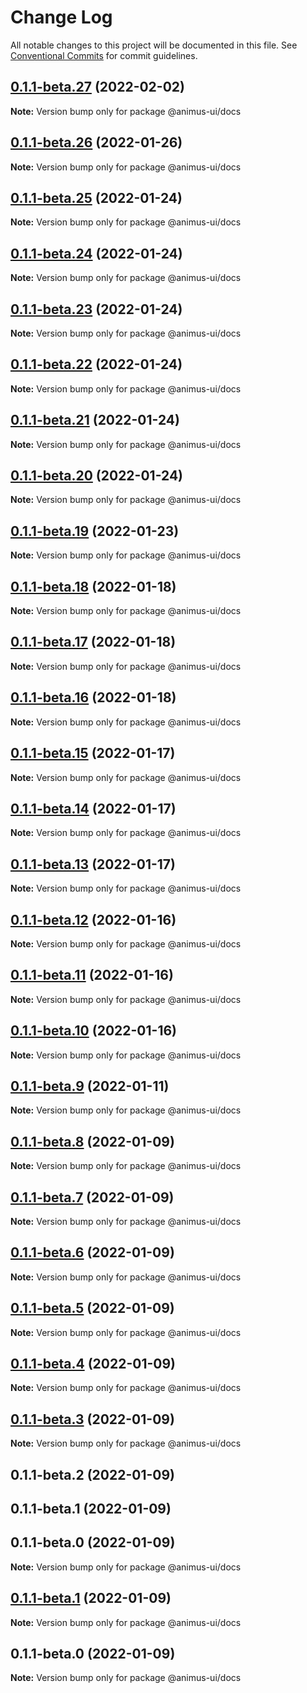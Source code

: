 # Change Log

All notable changes to this project will be documented in this file.
See [Conventional Commits](https://conventionalcommits.org) for commit guidelines.

## [0.1.1-beta.27](https://github.com/codecaaron/animus/compare/@animus-ui/docs@0.1.1-beta.26...@animus-ui/docs@0.1.1-beta.27) (2022-02-02)

**Note:** Version bump only for package @animus-ui/docs





## [0.1.1-beta.26](https://github.com/codecaaron/animus/compare/@animus-ui/docs@0.1.1-beta.25...@animus-ui/docs@0.1.1-beta.26) (2022-01-26)

**Note:** Version bump only for package @animus-ui/docs





## [0.1.1-beta.25](https://github.com/codecaaron/animus/compare/@animus-ui/docs@0.1.1-beta.24...@animus-ui/docs@0.1.1-beta.25) (2022-01-24)

**Note:** Version bump only for package @animus-ui/docs





## [0.1.1-beta.24](https://github.com/codecaaron/animus/compare/@animus-ui/docs@0.1.1-beta.23...@animus-ui/docs@0.1.1-beta.24) (2022-01-24)

**Note:** Version bump only for package @animus-ui/docs





## [0.1.1-beta.23](https://github.com/codecaaron/animus/compare/@animus-ui/docs@0.1.1-beta.22...@animus-ui/docs@0.1.1-beta.23) (2022-01-24)

**Note:** Version bump only for package @animus-ui/docs





## [0.1.1-beta.22](https://github.com/codecaaron/animus/compare/@animus-ui/docs@0.1.1-beta.21...@animus-ui/docs@0.1.1-beta.22) (2022-01-24)

**Note:** Version bump only for package @animus-ui/docs





## [0.1.1-beta.21](https://github.com/codecaaron/animus/compare/@animus-ui/docs@0.1.1-beta.20...@animus-ui/docs@0.1.1-beta.21) (2022-01-24)

**Note:** Version bump only for package @animus-ui/docs





## [0.1.1-beta.20](https://github.com/codecaaron/animus/compare/@animus-ui/docs@0.1.1-beta.19...@animus-ui/docs@0.1.1-beta.20) (2022-01-24)

**Note:** Version bump only for package @animus-ui/docs





## [0.1.1-beta.19](https://github.com/codecaaron/animus/compare/@animus-ui/docs@0.1.1-beta.18...@animus-ui/docs@0.1.1-beta.19) (2022-01-23)

**Note:** Version bump only for package @animus-ui/docs





## [0.1.1-beta.18](https://github.com/codecaaron/animus/compare/@animus-ui/docs@0.1.1-beta.17...@animus-ui/docs@0.1.1-beta.18) (2022-01-18)

**Note:** Version bump only for package @animus-ui/docs





## [0.1.1-beta.17](https://github.com/codecaaron/animus/compare/@animus-ui/docs@0.1.1-beta.16...@animus-ui/docs@0.1.1-beta.17) (2022-01-18)

**Note:** Version bump only for package @animus-ui/docs





## [0.1.1-beta.16](https://github.com/codecaaron/animus/compare/@animus-ui/docs@0.1.1-beta.15...@animus-ui/docs@0.1.1-beta.16) (2022-01-18)

**Note:** Version bump only for package @animus-ui/docs





## [0.1.1-beta.15](https://github.com/codecaaron/animus/compare/@animus-ui/docs@0.1.1-beta.14...@animus-ui/docs@0.1.1-beta.15) (2022-01-17)

**Note:** Version bump only for package @animus-ui/docs





## [0.1.1-beta.14](https://github.com/codecaaron/animus/compare/@animus-ui/docs@0.1.1-beta.13...@animus-ui/docs@0.1.1-beta.14) (2022-01-17)

**Note:** Version bump only for package @animus-ui/docs





## [0.1.1-beta.13](https://github.com/codecaaron/animus/compare/@animus-ui/docs@0.1.1-beta.12...@animus-ui/docs@0.1.1-beta.13) (2022-01-17)

**Note:** Version bump only for package @animus-ui/docs





## [0.1.1-beta.12](https://github.com/codecaaron/animus/compare/@animus-ui/docs@0.1.1-beta.11...@animus-ui/docs@0.1.1-beta.12) (2022-01-16)

**Note:** Version bump only for package @animus-ui/docs





## [0.1.1-beta.11](https://github.com/codecaaron/animus/compare/@animus-ui/docs@0.1.1-beta.10...@animus-ui/docs@0.1.1-beta.11) (2022-01-16)

**Note:** Version bump only for package @animus-ui/docs





## [0.1.1-beta.10](https://github.com/codecaaron/animus/compare/@animus-ui/docs@0.1.1-beta.9...@animus-ui/docs@0.1.1-beta.10) (2022-01-16)

**Note:** Version bump only for package @animus-ui/docs





## [0.1.1-beta.9](https://github.com/codecaaron/animus/compare/@animus-ui/docs@0.1.1-beta.8...@animus-ui/docs@0.1.1-beta.9) (2022-01-11)

**Note:** Version bump only for package @animus-ui/docs





## [0.1.1-beta.8](https://github.com/codecaaron/animus/compare/@animus-ui/docs@0.1.1-beta.7...@animus-ui/docs@0.1.1-beta.8) (2022-01-09)

**Note:** Version bump only for package @animus-ui/docs





## [0.1.1-beta.7](https://github.com/codecaaron/animus/compare/@animus-ui/docs@0.1.1-beta.6...@animus-ui/docs@0.1.1-beta.7) (2022-01-09)

**Note:** Version bump only for package @animus-ui/docs





## [0.1.1-beta.6](https://github.com/codecaaron/animus/compare/@animus-ui/docs@0.1.1-beta.5...@animus-ui/docs@0.1.1-beta.6) (2022-01-09)

**Note:** Version bump only for package @animus-ui/docs





## [0.1.1-beta.5](https://github.com/codecaaron/animus/compare/@animus-ui/docs@0.1.1-beta.4...@animus-ui/docs@0.1.1-beta.5) (2022-01-09)

**Note:** Version bump only for package @animus-ui/docs





## [0.1.1-beta.4](https://github.com/codecaaron/animus/compare/@animus-ui/docs@0.1.1-beta.3...@animus-ui/docs@0.1.1-beta.4) (2022-01-09)

**Note:** Version bump only for package @animus-ui/docs





## [0.1.1-beta.3](https://github.com/codecaaron/animus/compare/@animus-ui/docs@0.1.1-beta.2...@animus-ui/docs@0.1.1-beta.3) (2022-01-09)

**Note:** Version bump only for package @animus-ui/docs





## 0.1.1-beta.2 (2022-01-09)



## 0.1.1-beta.1 (2022-01-09)



## 0.1.1-beta.0 (2022-01-09)

**Note:** Version bump only for package @animus-ui/docs





## [0.1.1-beta.1](https://github.com/codecaaron/animus/compare/v0.1.1-beta.0...v0.1.1-beta.1) (2022-01-09)

**Note:** Version bump only for package @animus-ui/docs





## 0.1.1-beta.0 (2022-01-09)

**Note:** Version bump only for package @animus-ui/docs
